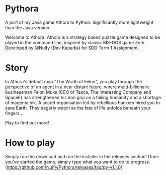 # Pythora
A port of my Java game Athora to Python. Significantly more lightweight than the Java version.

Welcome to Athora. Athora is a strategy based puzzle game designed to be played in the command line, inspired by classic MS-DOS game Zork. Developed by @Nulfy (Dev Kapadia) for SDD Term 1 Assignment.

# Story
In Athora's default map "The Wrath of Felon", you play through the perspective of an agent in a near distant future, where multi-billionaire businessman Felon Muks (CEO of Tesca, The Interesting Company and SpaceF) has strengthened his iron grip on a failing humanity and a shortage of magenta ink. A secret organisation led by rebellious hackers hired you to save Earth. They eagerly watch as the fate of life unfolds beneath your fingers...

Play to find out more!

# How to play
Simply run the download and run the installer in the releases section! Once you've started the game, simply type what you want to do to progress. (https://github.com/Nulfy/Pythora/releases/tag/py-v1.1.0)
